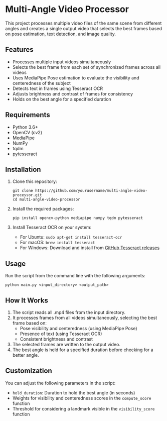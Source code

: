 # Multi-Angle Video Processor

This project processes multiple video files of the same scene from different angles and creates a single output video that selects the best frames based on pose estimation, text detection, and image quality.

## Features

- Processes multiple input videos simultaneously
- Selects the best frame from each set of synchronized frames across all videos
- Uses MediaPipe Pose estimation to evaluate the visibility and centeredness of the subject
- Detects text in frames using Tesseract OCR
- Adjusts brightness and contrast of frames for consistency
- Holds on the best angle for a specified duration

## Requirements

- Python 3.6+
- OpenCV (cv2)
- MediaPipe
- NumPy
- tqdm
- pytesseract

## Installation

1. Clone this repository:
   ```
   git clone https://github.com/yourusername/multi-angle-video-processor.git
   cd multi-angle-video-processor
   ```

2. Install the required packages:
   ```
   pip install opencv-python mediapipe numpy tqdm pytesseract
   ```

3. Install Tesseract OCR on your system:
   - For Ubuntu: `sudo apt-get install tesseract-ocr`
   - For macOS: `brew install tesseract`
   - For Windows: Download and install from [GitHub Tesseract releases](https://github.com/UB-Mannheim/tesseract/wiki)

## Usage

Run the script from the command line with the following arguments:

```
python main.py <input_directory> <output_path>
```

## How It Works

1. The script reads all .mp4 files from the input directory.
2. It processes frames from all videos simultaneously, selecting the best frame based on:
   - Pose visibility and centeredness (using MediaPipe Pose)
   - Presence of text (using Tesseract OCR)
   - Consistent brightness and contrast
3. The selected frames are written to the output video.
4. The best angle is held for a specified duration before checking for a better angle.

## Customization

You can adjust the following parameters in the script:

- `hold_duration`: Duration to hold the best angle (in seconds)
- Weights for visibility and centeredness scores in the `compute_score` function
- Threshold for considering a landmark visible in the `visibility_score` function
